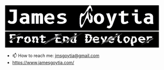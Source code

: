 ![namegif](https://github.com/Iinguistics/Iinguistics/blob/master/james-blotter.gif?raw=true)
![rolegif](https://github.com/Iinguistics/Iinguistics/blob/master/role-blotter.gif?raw=true)

- 📫 How to reach me: jmsgoytia@gmail.com
- https://www.jamesgoytia.com/


